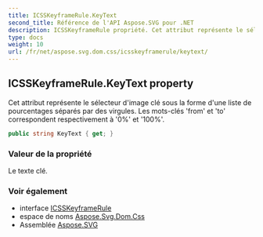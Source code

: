 ```yaml
---
title: ICSSKeyframeRule.KeyText
second_title: Référence de l'API Aspose.SVG pour .NET
description: ICSSKeyframeRule propriété. Cet attribut représente le sélecteur dimage clé sous la forme dune liste de pourcentages séparés par des virgules. Les motsclés from et to correspondent respectivement à 0 et 100.
type: docs
weight: 10
url: /fr/net/aspose.svg.dom.css/icsskeyframerule/keytext/
---
```

## ICSSKeyframeRule.KeyText property

Cet attribut représente le sélecteur d'image clé sous la forme d'une liste de pourcentages séparés par des virgules. Les mots-clés 'from' et 'to' correspondent respectivement à '0%' et '100%'.

```csharp
public string KeyText { get; }
```

### Valeur de la propriété

Le texte clé.

### Voir également

* interface [ICSSKeyframeRule](../)
* espace de noms [Aspose.Svg.Dom.Css](../../icsskeyframerule/)
* Assemblée [Aspose.SVG](../../../)


